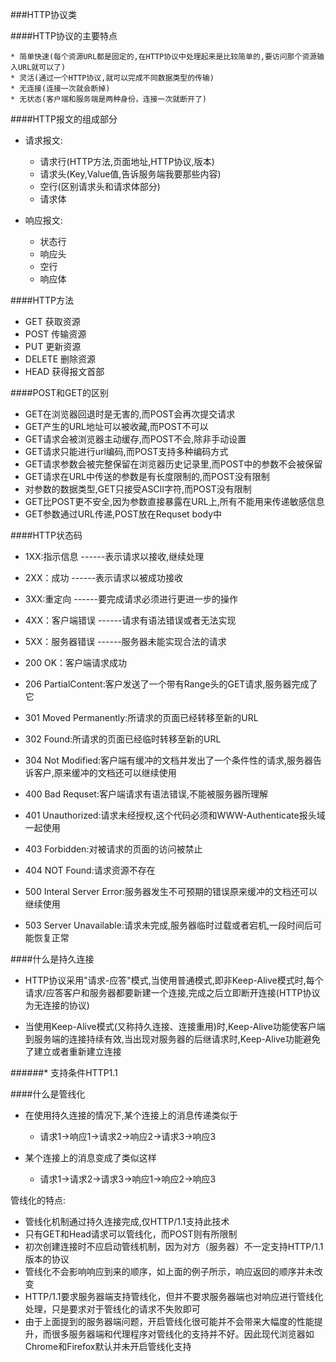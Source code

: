 ###HTTP协议类


####HTTP协议的主要特点
    
    * 简单快速(每个资源URL都是固定的,在HTTP协议中处理起来是比较简单的,要访问那个资源输入URL就可以了)
    * 灵活(通过一个HTTP协议,就可以完成不同数据类型的传输)
    * 无连接(连接一次就会断掉)
    * 无状态(客户端和服务端是两种身份，连接一次就断开了)


####HTTP报文的组成部分
    
* 请求报文:
            
    * 请求行(HTTP方法,页面地址,HTTP协议,版本)
    * 请求头(Key,Value值,告诉服务端我要那些内容)
    * 空行(区别请求头和请求体部分)
    * 请求体        
        
        
* 响应报文:

    * 状态行
    * 响应头
    * 空行
    * 响应体
    

####HTTP方法

 * GET    获取资源
 * POST   传输资源
 * PUT    更新资源
 * DELETE 删除资源
 * HEAD   获得报文首部

####POST和GET的区别

* GET在浏览器回退时是无害的,而POST会再次提交请求
* GET产生的URL地址可以被收藏,而POST不可以
* GET请求会被浏览器主动缓存,而POST不会,除非手动设置
* GET请求只能进行url编码,而POST支持多种编码方式
* GET请求参数会被完整保留在浏览器历史记录里,而POST中的参数不会被保留
* GET请求在URL中传送的参数是有长度限制的,而POST没有限制
* 对参数的数据类型,GET只接受ASCII字符,而POST没有限制
* GET比POST更不安全,因为参数直接暴露在URL上,所有不能用来传递敏感信息
* GET参数通过URL传递,POST放在Requset body中



####HTTP状态码

* 1XX:指示信息   ------表示请求以接收,继续处理
* 2XX：成功      ------表示请求以被成功接收
* 3XX:重定向     ------要完成请求必须进行更进一步的操作
* 4XX：客户端错误 ------请求有语法错误或者无法实现
* 5XX：服务器错误 ------服务器未能实现合法的请求



* 200 OK：客户端请求成功
* 206 PartialContent:客户发送了一个带有Range头的GET请求,服务器完成了它
* 301 Moved Permanently:所请求的页面已经转移至新的URL
* 302 Found:所请求的页面已经临时转移至新的URL
* 304 Not Modified:客户端有缓冲的文档并发出了一个条件性的请求,服务器告诉客户,原来缓冲的文档还可以继续使用
* 400 Bad Requset:客户端请求有语法错误,不能被服务器所理解
* 401 Unauthorized:请求未经授权,这个代码必须和WWW-Authenticate报头域一起使用
* 403 Forbidden:对被请求的页面的访问被禁止
* 404 NOT Found:请求资源不存在
* 500 Interal Server Error:服务器发生不可预期的错误原来缓冲的文档还可以继续使用
* 503 Server Unavailable:请求未完成,服务器临时过载或者宕机,一段时间后可能恢复正常

####什么是持久连接

* HTTP协议采用"请求-应答"模式,当使用普通模式,即非Keep-Alive模式时,每个请求/应答客户和服务器都要新建一个连接,完成之后立即断开连接(HTTP协议为无连接的协议)

* 当使用Keep-Alive模式(又称持久连接、连接重用)时,Keep-Alive功能使客户端到服务端的连接持续有效,当出现对服务器的后继请求时,Keep-Alive功能避免了建立或者重新建立连接

######* 支持条件HTTP1.1

####什么是管线化

* 在使用持久连接的情况下,某个连接上的消息传递类似于

    * 请求1->响应1->请求2->响应2->请求3->响应3

* 某个连接上的消息变成了类似这样

    * 请求1->请求2->请求3->响应1->响应2->响应3


管线化的特点:

* 管线化机制通过持久连接完成,仅HTTP/1.1支持此技术
* 只有GET和Head请求可以管线化，而POST则有所限制 
* 初次创建连接时不应启动管线机制，因为对方（服务器）不一定支持HTTP/1.1版本的协议 
* 管线化不会影响响应到来的顺序，如上面的例子所示，响应返回的顺序并未改变
* HTTP/1.1要求服务器端支持管线化，但并不要求服务器端也对响应进行管线化处理，只是要求对于管线化的请求不失败即可 
* 由于上面提到的服务器端问题，开启管线化很可能并不会带来大幅度的性能提升，而很多服务器端和代理程序对管线化的支持并不好。因此现代浏览器如Chrome和Firefox默认并未开启管线化支持



